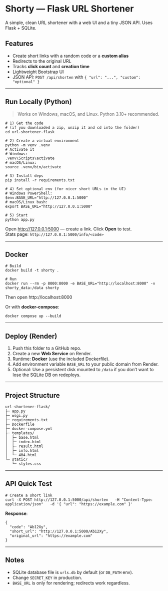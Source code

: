 
# Shorty — Flask URL Shortener

A simple, clean URL shortener with a web UI and a tiny JSON API. Uses Flask + SQLite.

## Features
- Create short links with a random code or a **custom alias**
- Redirects to the original URL
- Tracks **click count** and **creation time**
- Lightweight Bootstrap UI
- JSON API: `POST /api/shorten` with `{ "url": "...", "custom": "optional" }`

---

## Run Locally (Python)

> Works on Windows, macOS, and Linux. Python 3.10+ recommended.

```
# 1) Get the code
# (if you downloaded a zip, unzip it and cd into the folder)
cd url-shortener-flask

# 2) Create a virtual environment
python -m venv .venv
# Activate it
# Windows:
.venv\Scripts\activate
# macOS/Linux:
source .venv/bin/activate

# 3) Install deps
pip install -r requirements.txt

# 4) Set optional env (for nicer short URLs in the UI)
# Windows PowerShell:
$env:BASE_URL="http://127.0.0.1:5000"
# macOS/Linux bash:
export BASE_URL="http://127.0.0.1:5000"

# 5) Start
python app.py
```

Open http://127.0.0.1:5000 — create a link. Click **Open** to test.  
Stats page: `http://127.0.0.1:5000/info/<code>`

---

## Docker

```
# Build
docker build -t shorty .

# Run
docker run --rm -p 8000:8000 -e BASE_URL="http://localhost:8000" -v shorty_data:/data shorty
```

Then open http://localhost:8000

Or with **docker-compose**:
```
docker compose up --build
```

---

## Deploy (Render)

1. Push this folder to a GitHub repo.
2. Create a new **Web Service** on Render.
3. Runtime: **Docker** (use the included Dockerfile).
4. Add environment variable `BASE_URL` to your public domain from Render.
5. Optional: Use a persistent disk mounted to `/data` if you don’t want to lose the SQLite DB on redeploys.

---

## Project Structure

```
url-shortener-flask/
├─ app.py
├─ wsgi.py
├─ requirements.txt
├─ Dockerfile
├─ docker-compose.yml
├─ templates/
│  ├─ base.html
│  ├─ index.html
│  ├─ result.html
│  ├─ info.html
│  └─ 404.html
└─ static/
   └─ styles.css
```

---

## API Quick Test

```
# Create a short link
curl -X POST http://127.0.0.1:5000/api/shorten   -H "Content-Type: application/json"   -d '{ "url": "https://example.com" }'
```

**Response**:
```
{
  "code": "Ab12Xy",
  "short_url": "http://127.0.0.1:5000/Ab12Xy",
  "original_url": "https://example.com"
}
```

---

## Notes
- SQLite database file is `urls.db` by default (or `DB_PATH` env).
- Change `SECRET_KEY` in production.
- `BASE_URL` is only for rendering; redirects work regardless.
